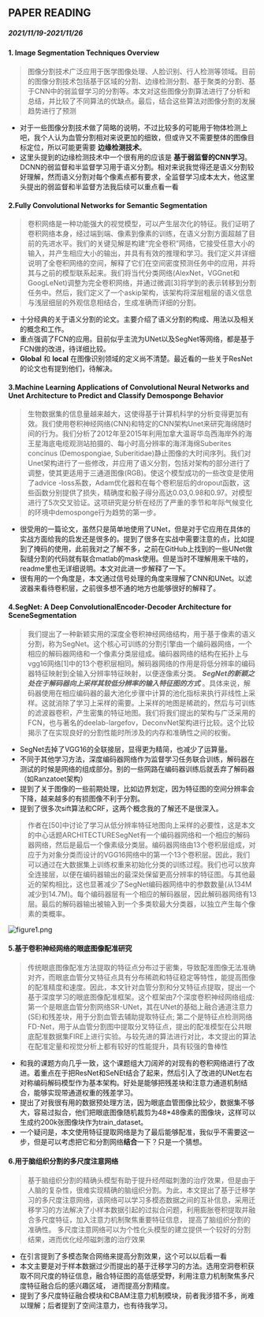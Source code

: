 ## PAPER READING
##### **2021/11/19-2021/11/26**
#### 1. Image Segmentation Techniques Overview
> 图像分割技术广泛应用于医学图像处理、人脸识别、行人检测等领域。目前的图像分割技术包括基于区域的分割、边缘检测分割、基于聚类的分割、基于CNN中的弱监督学习的分割等。本文对这些图像分割算法进行了分析和总结，并比较了不同算法的优缺点。最后，结合这些算法对图像分割的发展趋势进行了预测

* 对于一些图像分割技术做了简略的说明，不过比较多的可能用于物体检测上吧，我个人认为血管分割相对来说更加的细致，但或许又不需要整体的图像目标定位，所以可能更需要 __边缘检测技术__。
* 这里头提到的边缘检测技术中一个很有用的应该是 __基于弱监督的CNN学习__。DCNN的弱监督和半监督学习用于语义分割。相对来说我觉得还是语义分割较好理解，然而语义分割对每个像素点都有要求，全监督学习成本太大，他这里头提出的弱监督和半监督方法我后续可以重点看一看

#### 2.Fully Convolutional Networks for Semantic Segmentation
> 卷积网络是一种功能强大的视觉模型，可以产生层次化的特征。我们证明了卷积网络本身，经过端到端、像素到像素的训练，在语义分割方面超越了目前的先进水平。我们的关键见解是构建“完全卷积”网络，它接受任意大小的输入，并产生相应大小的输出，并具有有效的推理和学习。我们定义并详细说明了全卷积网络的空间，解释了它们在空间密度预测任务中的应用，并将其与之前的模型联系起来。我们将当代分类网络(AlexNet，VGGnet和GoogLeNet)调整为完全卷积网络，并通过微调[3]将学到的表示转移到分割任务中。然后，我们定义了一个askip架构，该架构将深层粗层的语义信息与浅层细层的外观信息相结合，生成准确而详细的分割。
  
* 十分经典的关于语义分割的论文。主要介绍了语义分割的构成、用法以及相关的概念和工作。
* 重点强调了FCN的应用。目前似乎主流为UNet以及SegNet等网络，都是基于FCN做的改进，待详细比较。
*  __Global__ 和 __local__ 在图像识别领域的定义尚不清楚。最近看的一些关于ResNet的论文也有提到他们，待解决。


#### 3.Machine Learning Applications of Convolutional Neural Networks and Unet Architecture to Predict and Classify Demosponge Behavior
> 生物数据集的信息量越来越大，这使得基于计算机科学的分析变得更加有效。我们使用卷积神经网络(CNN)和特定的CNN架构Unet来研究海绵随时间的行为。我们分析了2012年至2015年利用加拿大温哥华岛西海岸外的海王星海底电缆观测站拍摄的、每小时高分辨率的海洋海绵Suberites concinus (Demospongiae, Suberitidae)静止图像的大时间序列。我们对Unet架构进行了一些修改，并应用了语义分割，包括对架构的部分进行了调整，使其更适用于三通道图像(RGB)。使这个模型成功的一些改变是使用了advice -loss系数，Adam优化器和在每个卷积层后的dropout函数，这些函数分别提供了损失，精确度和骰子得分高达0.03,0.98和0.97。对模型进行了5次交叉验证。这项研究是分析在经历了严重的季节和年际气候变化的环境中demosponge行为趋势的第一步。
	
* 很受用的一篇论文，虽然只是简单地使用了UNet，但是对于它应用在具体的实战方面给我的启发还是很多的。提到了很多在实战中需要注意的点，比如提到了掩码的使用，此前我对之了解不多，之前在GitHub上找到的一些UNet做裂缝分割的代码就有联合matlab的mask使用。但是当时不理解用来干啥的，readme里也无详细说明。本文对此进一步解释了一下。
* 很有用的一个角度是，本文通过信号处理的角度来理解了CNN和UNet。以滤波器来看待卷积层，之前很多想不通的地方也能够很好的解释了。

#### 4.SegNet: A Deep ConvolutionalEncoder-Decoder Architecture for SceneSegmentation
> 我们提出了一种新颖实用的深度全卷积神经网络结构，用于基于像素的语义分割，称为SegNet。这个核心可训练的分割引擎由一个编码器网络，一个相应的解码器网络和一个像素分类层组成。编码器网络的结构在拓扑上与vgg16网络[1]中的13个卷积层相同。解码器网络的作用是将低分辨率的编码器特征映射到全输入分辨率特征映射，以便逐像素分类。 __*SegNet的新颖之处在于解码器向上采样其较低分辨率的输入特征图的方式*__ 。具体来说，解码器使用在相应编码器的最大池化步骤中计算的池化指标来执行非线性上采样。这就消除了学习上采样的需要。上采样的地图是稀疏的，然后与可训练的滤波器卷积，产生密集的特征地图。我们将我们提出的架构与广泛采用的FCN，也与著名的deelab-largefov，DeconvNet架构进行比较。这个比较揭示了在实现良好的分割性能时所涉及的内存和准确性之间的权衡。

* SegNet去掉了VGG16的全联接层，显得更为精简，也减少了运算量。
* 不同于其他学习方法，深度编码器网络作为监督学习任务联合训练，解码器在测试的时候是网络的组成部分。别的一些网路在编码器训练后就丢弃了解码器（如Ranzatoet架构）
* 提到了关于图像的一些前期处理，比如边界划定，因为特征图的空间分辨率会下降，越来越多的有损图像不利于分割。
* 提到了很多次sift算法和CRF，这两个概念我的了解还不是很深入。
> 作者在[50]中讨论了学习从低分辨率特征地图向上采样的必要性，这是本文的中心话题ARCHITECTURESegNet有一个编码器网络和一个相应的解码器网络，然后是最后一个像素级分类层。编码器网络由13个卷积层组成，对应于为对象分类而设计的VGG16网络中的第一个13个卷积层。因此，我们可以通过在大数据集上训练权重来初始化分类的训练过程。我们也可以放弃全连接层，以便在编码器输出的最深处保留更高分辨率的特征图。与其他最近的架构相比，这也显著减少了SegNet编码器网络中的参数数量(从134M减少到14.7M)。每个编码器层有一个相应的解码器层，因此解码器网络有13层。最后的解码器输出被输入到一个多类软最大分类器，以独立产生每个像素的类概率。  

![figure1.png](https://i.loli.net/2021/11/25/qA2Lrtsa5noTlYx.png)

#### 5.基于卷积神经网络的眼底图像配准研究
> 传统眼底图像配准⽅法提取的特征点分布过于密集，导致配准图像⽆法准确对⻬，⽽眼底⾎管分叉特征点具有分布稀疏和特征稳定等特性，能提⾼图像的配准精度和速度。因此，本⽂针对⾎管分割和分叉特征点提取，提出⼀个基于深度学习的眼底图像配准框架。这个框架由7个深度卷积神经⽹络组成:第⼀个是眼底⾎管分割⽹络SR-UNet，其在UNet的基础上融合通道注意⼒(SE)和残差块，⽤于分割⾎管去辅助提取特征点; 第⼆个是特征点检测⽹络 FD-Net，⽤于从⾎管分割图中提取分叉特征点，提出的配准模型在公共眼底配准数据集FIRE上进⾏实验。与较先进的算法进⾏对⽐，本⽂提出的算法在配准定量和视觉分析上都有较好的性能提升，具有较强的鲁棒性

* 和我的课题方向几乎一致，这个课题组大刀阔斧的对现有的卷积网络进行了改进。着重点在于把ResNet和SeNEt结合了起来，然后引入了改进的UNet左右对称编码解码模型作为基本架构。好处是能够把残差块和注意力通道机制结合，能够实现带通道权重的残差学习。
* 提出了对我很有用的数据预处理方法，因为眼底血管图像比较少，数据集不够大，容易过拟合，他们把眼底图像随机裁剪为48*48像素的图像块，这样可以生成约200k张图像块作为train_dataset。
* 一个疑问是，本文使用特征提取网络是为了最后能够配准，我似乎不需要这一步，但是可以考虑把它和分割网络**结合**一下？只是一个猜想。

#### 6.用于脑组织分割的多尺度注意网络
> 基于脑组织分割的精确头模型有助于提升经颅磁刺激的治疗效果，但是由于人脑的复杂性，很难实现精确的脑组织分割。为此，本文提出了基于迁移学习的多尺度注意网络，该网络可以学习多模态数据之间的互补信息，采用迁移学习的方法解决了小样本数据引起的过拟合问题，利用膨胀卷积提取并融合多尺度特征，加入注意力机制聚焦重要特征信息， 提高了脑组织分割的准确性。 多尺度注意网络可以为个性化头模型的建立提供一个较好的分割结果，进而优化经颅磁刺激的治疗效果

* 在引言提到了多模态聚合网络来提高分割效果，这个可以以后看一看
* 本文主要是对于样本数据过少而提出的基于迁移学习的方法。选用空洞卷积获取不同尺度的特征信息，融合特征图的高低感受野，利用注意力机制聚焦多尺度特征融合后的感兴趣区域， 进而提高分割精度。
* 提到了多尺度特征融合模块和CBAM注意力机制模块，前者我涉猎不多，尚难以理解；后者提到了空间注意力，也有待我学习。
